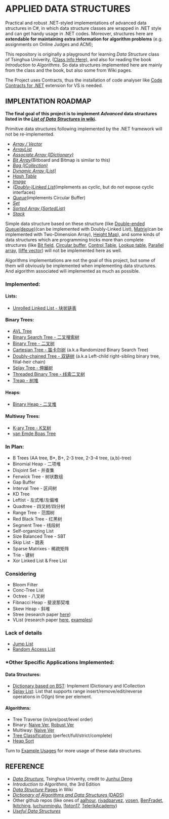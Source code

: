 # APPLIED DATA STRUCTURESPractical and robust .NET-styled implementations of advanced data structures in C#, in which data structure classes are wrapped in .NET style and can get handy usage in .NET codes. Moreover, structures here are **extendable for maintaining extra information for algorithm problems** (e.g. assignments on Online Judges and ACM);This repository is originally a playground for learning *Data Structure* class of Tsinghua Univerity, ([Class Info Here](http://dsa.cs.tsinghua.edu.cn/~deng/ds/index.htm)), and also for reading the book *Introduction to Algorithms*. So data structures implemented here are mainly from the class and the book, but also some from Wiki pages.The Project uses Contracts, thus the installation of code analyser like [Code Contracts for .NET](https://visualstudiogallery.msdn.microsoft.com/1ec7db13-3363-46c9-851f-1ce455f66970) extension for VS is needed.## IMPLENTATION ROADMAP**The final goal of this project is to implement *Advanced* data structures listed in the [*List of Data Structures* in wiki](https://en.wikipedia.org/wiki/List_of_data_structures).**Primitive data structures following implemented by the .NET framework will not be re-implemented.- [*Array / Vector*](https://referencesource.microsoft.com/#mscorlib/system/array.cs)- [*ArrayList*](https://referencesource.microsoft.com/#mscorlib/system/collections/arraylist.cs)- [*Associate Array (IDictionary)*](https://referencesource.microsoft.com/#mscorlib/system/collections/generic/dictionary.cs)- [*Bit Array*](https://referencesource.microsoft.com/#mscorlib/system/collections/bitarray.cs)(Bitboard and Bitmap is similar to this)- [*Bag (ICollection)*](https://referencesource.microsoft.com/#mscorlib/system/collections/generic/icollection.cs)- [*Dynamic Array (List)*](https://referencesource.microsoft.com/#mscorlib/system/collections/generic/list.cs)- [*Hash Table*](https://referencesource.microsoft.com/#mscorlib/system/collections/hashtable.cs)- [*Image*](https://referencesource.microsoft.com/#System.Drawing/commonui/System/Drawing/Image.cs)- [*(Doubly-)Linked List*](https://referencesource.microsoft.com/#System/compmod/system/collections/generic/linkedlist.cs)(implements as cyclic, but do not expose cyclic interfaces)- [*Queue*](https://referencesource.microsoft.com/#System/compmod/system/collections/generic/queue.cs)(implements Circular Buffer)- [*Set*](https://referencesource.microsoft.com/#System/compmod/system/collections/generic/iset.cs)- [*Sorted Array (SortedList)*](https://referencesource.microsoft.com/#mscorlib/system/collections/sortedlist.cs)- [*Stack*](https://referencesource.microsoft.com/#System/compmod/system/collections/generic/stack.cs)Simple data structure based on these structure (like [Double-ended Queue(deque)](https://en.wikipedia.org/wiki/Double-ended_queue)(can be implemented with Doubly-Linked List), [Matrix](https://en.wikipedia.org/w/index.php?title=Matrix_(computer_science)&redirect=no)(can be implemented with Two-Dimension Array), [Height Map](https://en.wikipedia.org/wiki/Heightmap)), and some kinds of data structures which are programming tricks more than complete structures (like [Bit field](https://en.wikipedia.org/wiki/Bit_field), [Circular buffer](https://en.wikipedia.org/wiki/Circular_buffer), [Control Table](https://en.wikipedia.org/wiki/Control_table), [Lookup table](https://en.wikipedia.org/wiki/Lookup_table), [Parallel array](https://en.wikipedia.org/wiki/Parallel_array), [Iliffe vector](https://en.wikipedia.org/wiki/Iliffe_vector)) will not be implemented here as well.Algorithms implementations are not the goal of this project, but some of them will obviously be implemented when implementing data structures. And algorithm associated will implemented as much as possible.### Implemented:#### Lists: - [Unrolled Linked List - 块状链表](https://github.com/cmpute/AppliedDataStructures/blob/master/DataStructures/Linear/List/UnrolledLinkedList.cs)#### Binary Trees:- [AVL Tree](https://github.com/cmpute/AppliedDataStructures/blob/master/DataStructures/Tree/BST/AVLTree.cs)- [Binary Search Tree - 二叉搜索树](https://github.com/cmpute/AppliedDataStructures/blob/master/DataStructures/Tree/BST/BinarySearchTree.cs)- [Binary Tree - 二叉树](https://github.com/cmpute/AppliedDataStructures/blob/master/DataStructures/Tree/Binary/BinaryTree.cs)- [Cartesian Tree - 笛卡尔树](https://github.com/cmpute/AppliedDataStructures/blob/master/DataStructures/Tree/BST/CartesianTree.cs) (a.k.a Randomized Binary Search Tree)- [Doubly-chained Tree - 双链树](https://github.com/cmpute/AppliedDataStructures/blob/master/DataStructures/Tree/Binary/DoublyChainedTreeNode.cs) (a.k.a Left-child right-sibling binary tree, filial-heir chain)- [Splay Tree - 伸展树](https://github.com/cmpute/AppliedDataStructures/blob/master/DataStructures/Tree/BST/SplayTree.cs)- [Threaded Binary Tree - 线索二叉树](https://github.com/cmpute/AppliedDataStructures/blob/master/DataStructures/Tree/Binary/ThreadedBinaryTreeNode.cs)- [Treap - 树堆](https://github.com/cmpute/AppliedDataStructures/blob/master/DataStructures/Tree/BST/Treap.cs)#### Heaps:- [Binary Heap - 二叉堆](https://github.com/cmpute/AppliedDataStructures/blob/master/DataStructures/Tree/Heap/BinaryHeap.cs)#### Multiway Trees:- [K-ary Tree - K叉树](https://github.com/cmpute/AppliedDataStructures/blob/master/DataStructures/Tree/Multiway/KWayTreeNode.cs)- [van Emde Boas Tree](https://github.com/cmpute/AppliedDataStructures/blob/master/DataStructures/Tree/Multiway/vanEmdeBoasTree.cs)### In Plan:- B Trees (AA tree, B*, B+, 2-3 tree, 2-3-4 tree, (a,b)-tree)- Binomial Heap - 二项堆- Disjoint Set - 并查集- Fenwick Tree - 树状数组- Gap Buffer- Interval Tree - 区间树- KD Tree- Leftist - 左式堆/左偏堆- Quadtree - 四叉树/四分树- Range Tree - 范围树- Red Black Tree - 红黑树- Segment Tree - 线段树- Self-organizing List- Size Balanced Tree - SBT- Skip List - 跳表- Sparse Matrixes - 稀疏矩阵- Trie - 键树- Xor Linked List & Free List### Considering- Bloom Filter- Conc-Tree List- Octree - 八叉树- Fibnacci Heap - 斐波那契堆- Skew Heap - 斜堆- Stree (research paper [here](http://www.siam.org/meetings/alenex04/abstacts/rdementiev.pdf))- VList (research paper [here](https://infoscience.epfl.ch/record/64410/files/techlists.pdf), [examples](https://www.codeproject.com/articles/26171/vlist-data-structures-in-c))### Lack of details- [Jump List](https://xlinux.nist.gov/dads/HTML/jumpList.html)- [Random Access List](http://citeseer.ist.psu.edu/viewdoc/summary?doi=10.1.1.55.5156)### *Other Specific Applications Implemented:#### Data Structures:- [Dictionary based on BST](https://github.com/cmpute/AppliedDataStructures/blob/master/DataStructures/ExampleUsages/TreeEx.cs): Implement IDictionary and ICollection- [Splay List](https://github.com/cmpute/AppliedDataStructures/blob/master/DataStructures/ExampleUsages/RangeList.cs): List that supports range insert/remove/edit/reverse operations in O(lgn) time per element.#### Algorithms:- Tree Traverse (in/pre/post/level order) - Binary: [Naive Ver](https://github.com/cmpute/AppliedDataStructures/blob/master/DataStructures/ExampleUsages/TreeEx.cs), [Robust Ver](https://github.com/cmpute/AppliedDataStructures/blob/master/DataStructures/Tree/Binary/BinaryTreeEnumerator.cs) - Multiway: [Naive Ver](https://github.com/cmpute/AppliedDataStructures/blob/master/DataStructures/ExampleUsages/TreeEx.cs)- [Tree Classification](https://github.com/cmpute/AppliedDataStructures/blob/master/DataStructures/ExampleUsages/TreeEx.cs) (perfect/full/strict/complete)- [Heap Sort](https://github.com/cmpute/AppliedDataStructures/blob/master/DataStructures/ExampleUsages/SortingEX.cs)Turn to [Example Usages](https://github.com/cmpute/AppliedDataStructures/tree/master/DataStructures/ExampleUsages) for more usage of these data structures.## REFERENCE- [*Data Structure*](http://dsa.cs.tsinghua.edu.cn/~deng/ds/index.htm), Tsinghua Univerity, credit to [Junhui Deng](http://dsa.cs.tsinghua.edu.cn/~deng/index.htm)- *Introduction to Algorithms*, the 3rd Edition- [*Data Structure* Pages](https://en.wikipedia.org/wiki/Data_structure) in Wiki- [*Dictionary of Algorithms and Data Structures* (DADS)](http://www.nist.gov/dads/)- Other github repos (like ones of [aalhour](https://github.com/aalhour/C-Sharp-Algorithms), [riyadparvez](https://github.com/riyadparvez/data-structures-csharp), [vosen](https://github.com/vosen/kora), [BenFradet](https://github.com/BenFradet/Algorithms), [lkitching](https://github.com/lkitching/NDS), [luchunminglu](https://github.com/luchunminglu/Introduce_To_Algorithm3/tree/master/Introduce_To_Algorithm3/Introduce_To_Algorithm3/Common), [l1pton17](https://github.com/l1pton17/NetDataStructures), [TelerikAcademy](https://github.com/TelerikAcademy/Data-Structures-and-Algorithms))- [*Useful Data Structures*](http://suanfazu.com/t/na-xie-shao-wei-ren-zhi-dan-fei-chang-you-yong-de-suan-fa-he-shu-ju-jie-gou/385)